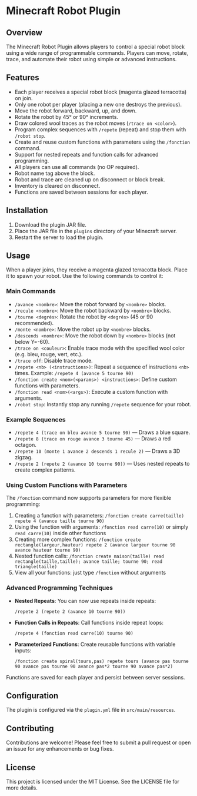 # Minecraft Robot Plugin

## Overview
The Minecraft Robot Plugin allows players to control a special robot block using a wide range of programmable commands. Players can move, rotate, trace, and automate their robot using simple or advanced instructions.

## Features
- Each player receives a special robot block (magenta glazed terracotta) on join.
- Only one robot per player (placing a new one destroys the previous).
- Move the robot forward, backward, up, and down.
- Rotate the robot by 45° or 90° increments.
- Draw colored wool traces as the robot moves (`/trace on <color>`).
- Program complex sequences with `/repete` (repeat) and stop them with `/robot stop`.
- Create and reuse custom functions with parameters using the `/fonction` command.
- Support for nested repeats and function calls for advanced programming.
- All players can use all commands (no OP required).
- Robot name tag above the block.
- Robot and trace are cleaned up on disconnect or block break.
- Inventory is cleared on disconnect.
- Functions are saved between sessions for each player.

## Installation
1. Download the plugin JAR file.
2. Place the JAR file in the `plugins` directory of your Minecraft server.
3. Restart the server to load the plugin.

## Usage
When a player joins, they receive a magenta glazed terracotta block. Place it to spawn your robot. Use the following commands to control it:

### Main Commands
- `/avance <nombre>`: Move the robot forward by `<nombre>` blocks.
- `/recule <nombre>`: Move the robot backward by `<nombre>` blocks.
- `/tourne <degrés>`: Rotate the robot by `<degrés>` (45 or 90 recommended).
- `/monte <nombre>`: Move the robot up by `<nombre>` blocks.
- `/descends <nombre>`: Move the robot down by `<nombre>` blocks (not below Y=-60).
- `/trace on <couleur>`: Enable trace mode with the specified wool color (e.g. bleu, rouge, vert, etc.).
- `/trace off`: Disable trace mode.
- `/repete <nb> (<instructions>)`: Repeat a sequence of instructions `<nb>` times. Example: `/repete 4 (avance 5 tourne 90)`
- `/fonction create <nom>(<params>) <instructions>`: Define custom functions with parameters.
- `/fonction read <nom>(<args>)`: Execute a custom function with arguments.
- `/robot stop`: Instantly stop any running `/repete` sequence for your robot.

### Example Sequences
- `/repete 4 (trace on bleu avance 5 tourne 90)` — Draws a blue square.
- `/repete 8 (trace on rouge avance 3 tourne 45)` — Draws a red octagon.
- `/repete 10 (monte 1 avance 2 descends 1 recule 2)` — Draws a 3D zigzag.
- `/repete 2 (repete 2 (avance 10 tourne 90))` — Uses nested repeats to create complex patterns.

### Using Custom Functions with Parameters
The `/fonction` command now supports parameters for more flexible programming:

1. Creating a function with parameters: `/fonction create carre(taille) repete 4 (avance taille tourne 90)`
2. Using the function with arguments: `/fonction read carre(10)` or simply `read carre(10)` inside other functions
3. Creating more complex functions: `/fonction create rectangle(largeur,hauteur) repete 2 (avance largeur tourne 90 avance hauteur tourne 90)`
4. Nested function calls: `/fonction create maison(taille) read rectangle(taille,taille); avance taille; tourne 90; read triangle(taille)`
5. View all your functions: just type `/fonction` without arguments

### Advanced Programming Techniques
- **Nested Repeats**: You can now use repeats inside repeats:
  ```
  /repete 2 (repete 2 (avance 10 tourne 90))
  ```
  
- **Function Calls in Repeats**: Call functions inside repeat loops:
  ```
  /repete 4 (fonction read carre(10) tourne 90)
  ```
  
- **Parameterized Functions**: Create reusable functions with variable inputs:
  ```
  /fonction create spiral(tours,pas) repete tours (avance pas tourne 90 avance pas tourne 90 avance pas*2 tourne 90 avance pas*2)
  ```

Functions are saved for each player and persist between server sessions.

## Configuration
The plugin is configured via the `plugin.yml` file in `src/main/resources`.

## Contributing
Contributions are welcome! Please feel free to submit a pull request or open an issue for any enhancements or bug fixes.

## License
This project is licensed under the MIT License. See the LICENSE file for more details.